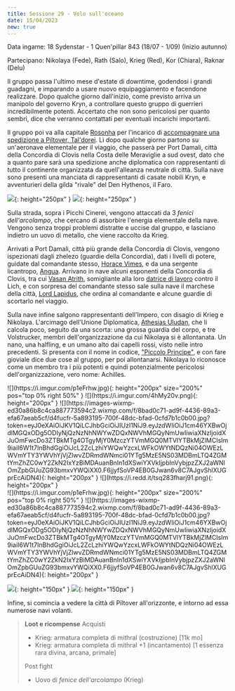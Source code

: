 ```yaml
---
title: Sessione 29 - Volo sull'oceano
date: 15/04/2023
new: true
---
```


Data ingame: 18 Sydenstar - 1 Quen'pillar 843 (18/07 - 1/09) (Inizio autunno)

Partecipano: Nikolaya (Fede), Rath (Salo), Krieg (Red), Kor (Chiara), Raknar (Delu)

Il gruppo passa l'ultimo mese d'estate di downtime, godendosi i grandi guadagni, e imparando a usare nuovo equipaggiamento e facendone realizzare. Dopo qualche giorno dall'inizio, come previsto arriva un manipolo del governo Kryn, a controllare questo gruppo di guerrieri incredibilmente potenti. Accertato che non sono pericolosi per quanto sembri, dice che verranno contattati per eventuali incarichi importanti.

Il gruppo poi va alla capitale [Rosonha](/xho/luoghi#rosonha) per l'incarico di [accompagnare una spedizione a Piltover, Tal'dorei](/xho/quest#volo-a-piltover-tal-dorei). Lì dopo qualche giorno partono su un'aeronave elementale per il viaggio, che passerà per Port Damali, città della Concordia di Clovis nella Costa delle Meraviglie a sud ovest, dato che a quanto pare sarà una spedizione anche diplomatica con rappresentanti di tutto il continente organizzata da quell'alleanza neutrale di città. Sulla nave sono presenti una manciata di rappresentanti di casate nobili Kryn, e avventurieri della gilda "rivale" del Den Hythenos, il Faro.

![](https://keith-baker.com/wp-content/uploads/2021/03/airship.png){: height="250px" } ![](https://i.imgur.com/knfH6OS.jpg){: height="250px" }

Sulla strada, sopra i Picchi Cinerei, vengono attaccati da 3 *fenici dell'arcolampo*, che cercano di assorbire l'energia elementale della nave. Vengono senza troppi problemi distratte e uccise dal gruppo, e lasciano indietro un uovo di metallo, che viene raccolto da Krieg.

Arrivati a Port Damali, città più grande della Concordia di Clovis, vengono ispezionati dagli zhelezo (guardie della Concordia), dati i livelli di potere, guidate dal comandante stesso, [Horace Vimes](/xho/npc/clovis#comandante-sir-ecc-horace-vimes), e da una sergente licantropo, [Angua](/xho/npc/clovis#sergente-angua-lorelei). Arrivano in nave alcuni esponenti della Concordia di Clovis, tra cui [Vasan Atrith](/xho/npc/clovis#marchese-vasan-atrith), somigliante alla loro [datrice di lavoro](/xho/npc/clovis#hwyn-atrith) contro il Lich, e con sorpresa del comandante stesso sale sulla nave il marchese della città, [Lord Lapidus](/xho/npc/clovis#marchese-havelock-lapidus), che ordina al comandante e alcune guardie di scortarlo nel viaggio.

Sulla nave infine salgono rappresentanti dell'Impero, con disagio di Krieg e Nikolaya. L'arcimago dell'Unione Diplomatica, [Athesias Uludan](/xho/npc/dwendalian#athesias-uludan-arcimago-dellunione-diplomatica), che li calcola poco, seguito da una scorta: una grossa guardia del corpo, e tre Volstrucker, membri dell'organizzazione da cui Nikolaya si è allontanata. Un nano, una halfling, e un umano alto dai capelli rossi, visto nelle intro precedenti. Si presenta con il nome in codice, ["Piccolo Principe"](/xho/npc/dwendalian#achilles-piccolo-principe), e con fare gioviale dice due cose al gruppo, per poi allontanarsi. Nikolaya lo riconosce come un membro tra i più potenti e quindi potenzialmente pericolosi dell'organizzazione, vero nome: Achilles.

<div class="nomobile" markdown="1">
![](https://i.imgur.com/p1eFrhw.jpg){: height="200px" size="200%" pos="top 0% right 50%" } ![](https://i.imgur.com/4hMy20v.png){: height="200px" } ![](https://images-wixmp-ed30a86b8c4ca887773594c2.wixmp.com/f/8bad0c71-ad9f-4436-89a3-efa67aeab5cf/d4fucfr-5a893195-700f-48dc-bfad-0cfd7b1c0b00.jpg?token=eyJ0eXAiOiJKV1QiLCJhbGciOiJIUzI1NiJ9.eyJzdWIiOiJ1cm46YXBwOjdlMGQxODg5ODIyNjQzNzNhNWYwZDQxNWVhMGQyNmUwIiwiaXNzIjoidXJuOmFwcDo3ZTBkMTg4OTgyMjY0MzczYTVmMGQ0MTVlYTBkMjZlMCIsIm9iaiI6W1t7InBhdGgiOiJcL2ZcLzhiYWQwYzcxLWFkOWYtNDQzNi04OWEzLWVmYTY3YWVhYjVjZlwvZDRmdWNmci01YTg5MzE5NS03MDBmLTQ4ZGMtYmZhZC0wY2ZkN2IxYzBiMDAuanBnIn1dXSwiYXVkIjpbInVybjpzZXJ2aWNlOmZpbGUuZG93bmxvYWQiXX0.F6jjyfSoVP4EB0GJwan6v8C7AJgvShlXUGprEcAiDN4){: height="200px" } ![](https://i.redd.it/tsq283fharj91.png){: height="200px" } 
</div>
<div class="mobileonly" markdown="1">
![](https://i.imgur.com/p1eFrhw.jpg){: height="200px" size="200%" pos="top 0% right 50%" }  ![](https://images-wixmp-ed30a86b8c4ca887773594c2.wixmp.com/f/8bad0c71-ad9f-4436-89a3-efa67aeab5cf/d4fucfr-5a893195-700f-48dc-bfad-0cfd7b1c0b00.jpg?token=eyJ0eXAiOiJKV1QiLCJhbGciOiJIUzI1NiJ9.eyJzdWIiOiJ1cm46YXBwOjdlMGQxODg5ODIyNjQzNzNhNWYwZDQxNWVhMGQyNmUwIiwiaXNzIjoidXJuOmFwcDo3ZTBkMTg4OTgyMjY0MzczYTVmMGQ0MTVlYTBkMjZlMCIsIm9iaiI6W1t7InBhdGgiOiJcL2ZcLzhiYWQwYzcxLWFkOWYtNDQzNi04OWEzLWVmYTY3YWVhYjVjZlwvZDRmdWNmci01YTg5MzE5NS03MDBmLTQ4ZGMtYmZhZC0wY2ZkN2IxYzBiMDAuanBnIn1dXSwiYXVkIjpbInVybjpzZXJ2aWNlOmZpbGUuZG93bmxvYWQiXX0.F6jjyfSoVP4EB0GJwan6v8C7AJgvShlXUGprEcAiDN4){: height="200px" }

![](https://i.imgur.com/4hMy20v.png){: height="150px" } ![](https://i.redd.it/tsq283fharj91.png){: height="150px" } 
</div>

Infine, si comincia a vedere la città di Piltover all'orizzonte, e intorno ad essa numerose navi volanti.

> **Loot e ricompense**
> Acquisti
> - Krieg: armatura completa di mithral (costruzione) [11k mo]
> - Krieg: armatura completa di mithral +1 (incantamento) [1 essenza rara divina, arcana, primale]
>
> Post fight
> - Uovo di *fenice dell'arcolampo* (Krieg)